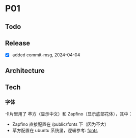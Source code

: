 # P01

## Todo

## Release

- [x] added commit-msg, 2024-04-04

## Architecture

## Tech

### 字体

卡片里用了 苹方（显示中文）和 Zapfino（显示底部花体），其中：
- Zapfino 直接配置在 /public/fonts 下（因为不大）
- 苹方配置在 ubuntu 系统里，逻辑参考: [fonts](packages/common-font/readme.md)

